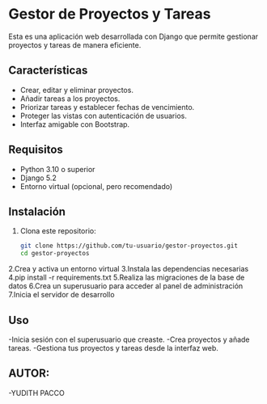 # Gestor de Proyectos y Tareas

Esta es una aplicación web desarrollada con Django que permite gestionar proyectos y tareas de manera eficiente.

## Características

- Crear, editar y eliminar proyectos.
- Añadir tareas a los proyectos.
- Priorizar tareas y establecer fechas de vencimiento.
- Proteger las vistas con autenticación de usuarios.
- Interfaz amigable con Bootstrap.

## Requisitos

- Python 3.10 o superior
- Django 5.2
- Entorno virtual (opcional, pero recomendado)

## Instalación

1. Clona este repositorio:
   ```bash
   git clone https://github.com/tu-usuario/gestor-proyectos.git
   cd gestor-proyectos
2.Crea y activa un entorno virtual
3.Instala las dependencias necesarias
4.pip install -r requirements.txt
5.Realiza las migraciones de la base de datos
6.Crea un superusuario para acceder al panel de administración
7.Inicia el servidor de desarrollo
## Uso
-Inicia sesión con el superusuario que creaste.
-Crea proyectos y añade tareas.
-Gestiona tus proyectos y tareas desde la interfaz web.
   ## AUTOR:
   -YUDITH PACCO
